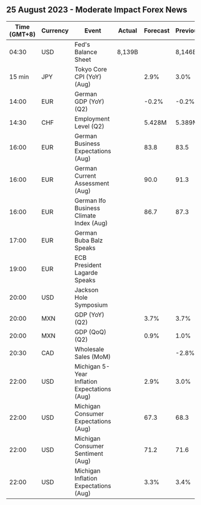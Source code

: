 ## 25 August 2023 - Moderate Impact Forex News

| Time (GMT+8) | Currency | Event | Actual | Forecast | Previous |
|------|----------|-------|--------|----------|----------|
| 04:30 | USD | Fed's Balance Sheet | 8,139B |  | 8,146B |
| 15 min | JPY | Tokyo Core CPI (YoY) (Aug) |  | 2.9% | 3.0% |
| 14:00 | EUR | German GDP (YoY) (Q2) |  | -0.2% | -0.2% |
| 14:30 | CHF | Employment Level (Q2) |  | 5.428M | 5.389M |
| 16:00 | EUR | German Business Expectations (Aug) |  | 83.8 | 83.5 |
| 16:00 | EUR | German Current Assessment (Aug) |  | 90.0 | 91.3 |
| 16:00 | EUR | German Ifo Business Climate Index (Aug) |  | 86.7 | 87.3 |
| 17:00 | EUR | German Buba Balz Speaks |  |  |  |
| 19:00 | EUR | ECB President Lagarde Speaks |  |  |  |
| 20:00 | USD | Jackson Hole Symposium |  |  |  |
| 20:00 | MXN | GDP (YoY) (Q2) |  | 3.7% | 3.7% |
| 20:00 | MXN | GDP (QoQ) (Q2) |  | 0.9% | 1.0% |
| 20:30 | CAD | Wholesale Sales (MoM) |  |  | -2.8% |
| 22:00 | USD | Michigan 5-Year Inflation Expectations (Aug) |  | 2.9% | 3.0% |
| 22:00 | USD | Michigan Consumer Expectations (Aug) |  | 67.3 | 68.3 |
| 22:00 | USD | Michigan Consumer Sentiment (Aug) |  | 71.2 | 71.6 |
| 22:00 | USD | Michigan Inflation Expectations (Aug) |  | 3.3% | 3.4% |
